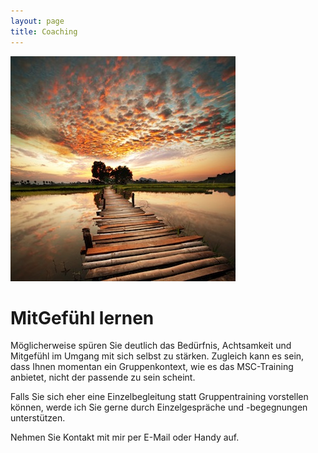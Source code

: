 ```yaml
---
layout: page
title: Coaching
---
```

![Bild zu Beratung](/images/beratung.jpg)

# MitGefühl lernen 

Möglicherweise spüren Sie deutlich das Bedürfnis, Achtsamkeit und Mitgefühl im Umgang mit sich selbst zu stärken. Zugleich kann es sein, dass Ihnen momentan ein Gruppenkontext, wie es das MSC-Training anbietet, nicht der passende zu sein scheint. 

Falls Sie sich eher eine Einzelbegleitung statt Gruppentraining vorstellen können, werde ich Sie gerne durch Einzelgespräche und -begegnungen unterstützen.

Nehmen Sie Kontakt mit mir per E-Mail oder Handy auf.









